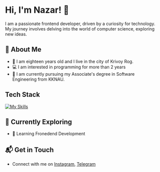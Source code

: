 # Hi, I'm Nazar! 👋

I am a passionate frontend developer, driven by a curiosity for technology. My journey involves delving into the world of computer science, exploring new ideas.

## 🚀 About Me

- 🧑 I am eighteen years old and I live in the city of Krivoy Rog.
- 💻 I am interested in programming for more than 2 years
- 🔭 I am currently pursuing my Associate's degree in Software Engineering from KKNAU.

## Tech Stack
[![My Skills](https://skillicons.dev/icons?i=html,css,figma,photoshop,vscode)](https://skillicons.dev)

## 🌱 Currently Exploring

- 🚀 Learning Fronedend Development

## 📬 Get in Touch

- Connect with me on [Instagram](https://www.instagram.com/lackkevil/), [Telegram](https://t.me/lackevil)
